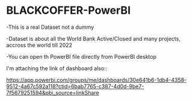 # BLACKCOFFER-PowerBI
-This is a real Dataset not a dummy 

-Dataset is about all the World Bank Active/Closed and many projects, accross the world till 2022

-You can open th PowerBI file directly from PowerBI desktop

I'm attaching the link of dashboard also::

https://app.powerbi.com/groups/me/dashboards/30e641b6-1db4-4358-9512-4a67c592a118?ctid=6bab7765-c387-4d0d-9be7-7f5679251594&pbi_source=linkShare
